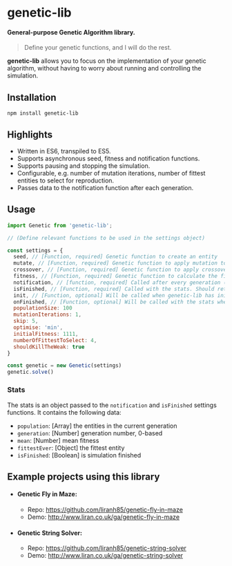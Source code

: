 # genetic-lib

#### General-purpose Genetic Algorithm library.
> Define your genetic functions, and I will do the rest.

**genetic-lib** allows you to focus on the implementation of your genetic algorithm, without having to worry about running and controlling the simulation.

## Installation
```
npm install genetic-lib
```

## Highlights
  * Written in ES6, transpiled to ES5.
  * Supports asynchronous seed, fitness and notification functions.
  * Supports pausing and stopping the simulation.
  * Configurable, e.g. number of mutation iterations, number of fittest entities to select for reproduction.
  * Passes data to the notification function after each generation.

## Usage
```js
import Genetic from 'genetic-lib';

// (Define relevant functions to be used in the settings object)

const settings = {
  seed, // [Function, required] Genetic function to create an entity
  mutate, // [Function, required] Genetic function to apply mutation to an entity
  crossover, // [Function, required] Genetic function to apply crossover to an entity
  fitness, // [Function, required] Genetic function to calculate the fitness of an entity
  notification, // [function, required] Called after every generation (unless specified otherwise in the `skip` setting) with the stats
  isFinished, // [Function, required] Called with the stats. Should return a Boolean, which is the result of the condition to end the simulation, e.g, `return stats.generation >= 500`
  init, // [Function, optional] Will be called when genetic-lib has initialised and ready to start the simulation. Use this if you need to do some initialisation before starting the simulation
  onFinished, // [Function, optional] Will be called with the stats when the simulation has completed
  populationSize: 100
  mutationIterations: 1,
  skip: 5,
  optimise: 'min',
  initialFitness: 1111,
  numberOfFittestToSelect: 4,
  shouldKillTheWeak: true
}

const genetic = new Genetic(settings)
genetic.solve()
```

### Stats
The stats is an object passed to the `notification` and `isFinished` settings functions. It contains the following data:
- `population`: [Array] the entities in the current generation
- `generation`: [Number] generation number, 0-based
- `mean`: [Number] mean fitness
- `fittestEver`: [Object] the fittest entity
- `isFinished`: [Boolean] is simulation finished

## Example projects using this library
* #### Genetic Fly in Maze:
  * Repo: https://github.com/liranh85/genetic-fly-in-maze
  * Demo: http://www.liran.co.uk/ga/genetic-fly-in-maze
* #### Genetic String Solver:
  * Repo: https://github.com/liranh85/genetic-string-solver
  * Demo: http://www.liran.co.uk/ga/genetic-string-solver
